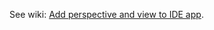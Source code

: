 See wiki: [Add perspective and view to IDE app](../../../../wiki/Add-perspective-and-view-to-IDE-app).
